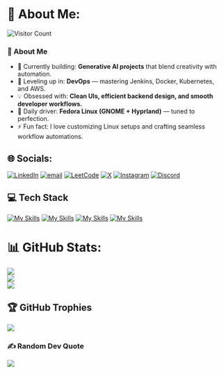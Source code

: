 # 💫 About Me:

![Visitor Count](https://komarev.com/ghpvc/?username=ranjeetkumar-dev&label=Profile%20Views&color=0e75b6&style=flat)

### 🧠 About Me <br>

- 🔭 Currently building: **Generative AI projects** that blend creativity with automation. <br>
- 🌱 Leveling up in: **DevOps** — mastering Jenkins, Docker, Kubernetes, and AWS. <br>
- 💡 Obsessed with: **Clean UIs, efficient backend design, and smooth developer workflows.** <br>
- 🐧 Daily driver: **Fedora Linux (GNOME + Hyprland)** — tuned to perfection. <br>
- ⚡ Fun fact: I love customizing Linux setups and crafting seamless workflow automations.

## 🌐 Socials:

[![LinkedIn](https://img.shields.io/badge/LinkedIn-%230077B5.svg?logo=linkedin&logoColor=white)](https://linkedin.com/in/ranjeet-kumar-427a6a1b2) [![email](https://img.shields.io/badge/Email-D14836?logo=gmail&logoColor=white)](mailto:ranjeetkumar.dev2@gmail.com) [![LeetCode](https://img.shields.io/badge/LeetCode-FFA116?logo=leetcode&logoColor=white)](https://leetcode.com/u/ranjeetkumar-dev/) [![X](https://img.shields.io/badge/X-black.svg?logo=X&logoColor=white)](https://x.com/@ranjeet_k_dev) [![Instagram](https://img.shields.io/badge/Instagram-%23E4405F.svg?logo=Instagram&logoColor=white)](https://instagram.com/ranjeetkumar.dev2) [![Discord](https://img.shields.io/badge/Discord-%237289DA.svg?logo=discord&logoColor=white)](https://discord.gg/jNZ4TbCU)

## 💻 Tech Stack

[![My Skills](https://skillicons.dev/icons?i=cpp,python,js,ts,html,css,react,tailwind)](https://skillicons.dev)
[![My Skills](https://skillicons.dev/icons?i=nodejs,express,nginx,graphql,prisma,appwrite,firebase,mongodb,postgres,mysql,redis)](https://skillicons.dev)
[![My Skills](https://skillicons.dev/icons?i=aws,azure,docker,jenkins,kubernetes,ansible,prometheus,grafana,githubactions,vercel,netlify)](https://skillicons.dev)
[![My Skills](https://skillicons.dev/icons?i=linux,ubuntu,arch,kali,bash,git,neovim,vscode,idea,postman,figma,obsidian,replit)](https://skillicons.dev)

# 📊 GitHub Stats:

![](https://nirzak-streak-stats.vercel.app/?user=ranjeetkumar-dev&theme=aura&hide_border=false)<br/>
![](https://github-readme-stats.vercel.app/api/top-langs/?username=ranjeetkumar-dev&theme=aura&hide_border=false&include_all_commits=true&count_private=true&layout=compact)<br>
![](https://github-readme-stats.vercel.app/api?username=ranjeetkumar-dev&theme=aura&hide_border=false&include_all_commits=true&count_private=true)<br/>

## 🏆 GitHub Trophies

![](https://github-profile-trophy.vercel.app/?username=ranjeetkumar-dev&theme=radical&no-frame=false&no-bg=false&margin-w=4)

### ✍️ Random Dev Quote

![](https://quotes-github-readme.vercel.app/api?type=horizontal&theme=radical)

<!-- [![](https://visitcount.itsvg.in/api?id=ranjeetkumar-dev&icon=0&color=0)](https://visitcount.itsvg.in) -->
